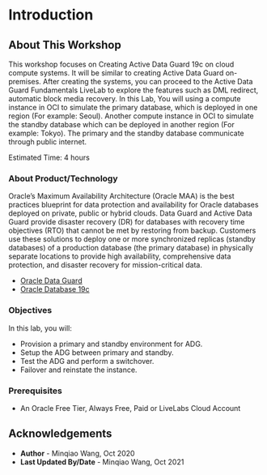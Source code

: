 # Introduction

## About This Workshop
This workshop focuses on Creating Active Data Guard 19c on cloud compute systems. It will be similar to creating Active Data Guard on-premises. After creating the systems, you can proceed to the Active Data Guard Fundamentals LiveLab to explore the features such as DML redirect, automatic block media recovery. In this Lab, You will using a compute instance in OCI to simulate the primary database, which is deployed in one region (For example: Seoul). Another compute instance in OCI to simulate the standby database which can be deployed in another region (For example: Tokyo). The primary and the standby database communicate through public internet. 

Estimated Time: 4 hours

### About Product/Technology
Oracle’s Maximum Availability Architecture (Oracle MAA) is the best practices blueprint for data protection and availability for Oracle databases deployed on private, public or hybrid clouds. Data Guard and Active Data Guard provide disaster recovery (DR) for databases with recovery time objectives (RTO) that cannot be met by restoring from backup. Customers use these solutions to deploy one or more synchronized replicas (standby databases) of a production database (the primary database) in physically separate locations to provide high availability, comprehensive data protection, and disaster recovery for mission-critical data. 
- [Oracle Data Guard](https://www.oracle.com/database/technologies/high-availability/dataguard.html)
- [Oracle Database 19c](https://www.oracle.com/database/)

### Objectives
In this lab, you will:
* Provision a primary and standby environment for ADG.
* Setup the ADG between primary and standby.
* Test the ADG and perform a switchover.
* Failover and reinstate the instance.

### Prerequisites
* An Oracle Free Tier, Always Free, Paid or LiveLabs Cloud Account

## Acknowledgements
* **Author** - Minqiao Wang, Oct 2020
* **Last Updated By/Date** - Minqiao Wang, Oct 2021
